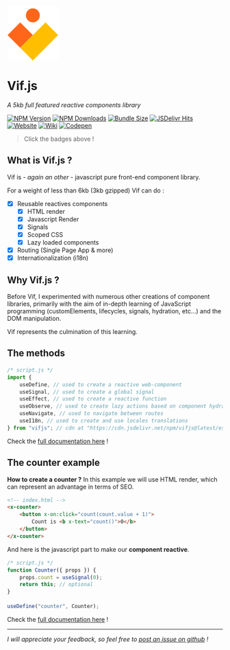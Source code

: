 ![logo](https://raw.githubusercontent.com/vifjs/vif/main/docs/assets/images/logo.svg)

# Vif.js

_A 5kb full featured reactive components library_

[![NPM Version](https://img.shields.io/npm/v/vifjs.svg?style=for-the-badge)](https://www.npmjs.com/package/vifjs)
[![NPM Downloads](https://img.shields.io/npm/dm/vifjs.svg?style=for-the-badge)](https://www.npmjs.com/package/vifjs)
[![Bundle Size](https://img.shields.io/bundlephobia/minzip/vifjs?style=for-the-badge)](https://www.npmjs.com/package/vifjs)
[![JSDelivr Hits](https://img.shields.io/jsdelivr/npm/hm/vifjs?style=for-the-badge)](https://www.jsdelivr.com/package/npm/vifjs)<br>
[![Website](https://img.shields.io/badge/Website-vifjs.dev-coral?style=for-the-badge)](https://vifjs.dev)
[![Wiki](https://img.shields.io/badge/Wiki-Documentation-blue?style=for-the-badge)](https://github.com/vifjs/vif/tree/main/wiki/README.md)
[![Codepen](https://img.shields.io/badge/Demos-codepen.io-seagreen?style=for-the-badge)](https://codepen.io/collection/WvPrEb)

> Click the badges above !

## What is Vif.js ?

Vif is - _again an other_ - javascript pure front-end component library.

For a weight of less than 6kb (3kb gzipped) Vif can do :

-   [x] Reusable reactives components
    -   [x] HTML render
    -   [x] Javascript Render
    -   [x] Signals
    -   [x] Scoped CSS
    -   [x] Lazy loaded components
-   [x] Routing (Single Page App & more)
-   [x] Internationalization (i18n)

## Why Vif.js ?

Before Vif, I experimented with numerous other creations of component libraries, primarily with the aim of in-depth learning of JavaScript programming (customElements, lifecycles, signals, hydration, etc...) and the DOM manipulation.

Vif represents the culmination of this learning.

## The methods

```js
/* script.js */
import {
    useDefine, // used to create a reactive web-component
    useSignal, // used to create a global signal
    useEffect, // used to create a reactive function
    useObserve, // used to create lazy actions based on component hydration
    useNavigate, // used to navigate between routes
    useI18n, // used to create and use locales translations
} from "vifjs"; // cdn at "https://cdn.jsdelivr.net/npm/vifjs@latest/esm/vif.js"
```

Check the [full documentation here](https://github.com/vifjs/vif/tree/main/wiki/README.md) !

## The counter example

**How to create a counter ?** In this example we will use HTML render, which can represent an advantage in terms of SEO.

```html
<!-- index.html -->
<x-counter>
    <button x-on:click="count(count.value + 1)">
        Count is <b x-text="count()">0</b>
    </button>
</x-counter>
```

And here is the javascript part to make our **component reactive**.

```js
/* script.js */
function Counter({ props }) {
    props.count = useSignal(0);
    return this; // optional
}

useDefine("counter", Counter);
```

Check the [full documentation here](https://github.com/vifjs/vif/tree/main/wiki/README.md) !

---

_I will appreciate your feedback, so feel free to [post an issue on github](https://github.com/vifjs/vif/issues) !_
